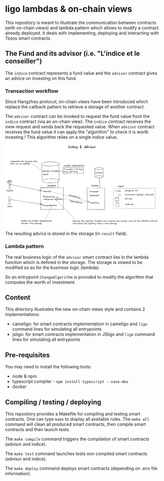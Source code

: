 # ligo lambdas & on-chain views

This repository is meant to illustrate the communication between contracts (with on-chain views) and lambda pattern which allows to modify a contract already deployed. It deals with implementing, deploying and interacting with Tezos smart contracts.


## The Fund and its advisor (i.e. "L'indice et le conseiller")

The `indice` contract represents a fund value and the `advisor` contract gives an advice on investing on this fund. 


### Transaction workflow

Since Hangzhou protocol, on-chain views have been introduced which replace the callback pattern to retrieve a storage of another contract.

The `advisor` contract can be invoked to request the fund value from the `indice` contract (via an on-chain view). The `indice` contract receives the view request and sends back the requested value. When `advisor` contract receives the fund value it can apply the "algorithm" to check it is worth investing ! This algorithm relies on a single indice value.

![](indice&advisor.png)

The resulting advice is stored in the storage (in `result` field).


### Lambda pattern

The real business logic of the `advisor` smart contract lies in the lambda function which is defined in the storage. The storage is vowed to be modified so as for the business logic (lambda).

So an entrypoint `ChangeAlgorithm` is provided to modify the algorithm that computes the worth of investment. 


## Content

This directory illustrates the new on-chain views style and contains 2 implementations:
- cameligo: for smart contracts implementation in cameligo and `ligo` command lines for simulating all entrypoints
- jsligo: for smart contracts implementation in JSligo and `ligo` command lines for simulating all entrypoints


## Pre-requisites

You may need to install the following tools:
- node & npm
- typescript compiler - `npm install typescript --save-dev`
- docker

## Compiling / testing / deploying

This repository provides a Makefile for compiling and testing smart contracts. One can type `make` to display all available rules. 
The `make all` command will clean all produced smart contracts, then compile smart contracts and then launch tests.

The `make compile` command triggers the compilation of smart contracts (advisor and indice).

The `make test` command launches tests oon compiled smart contracts (advisor and indice).

The `make deploy` command deploys smart contracts (depending on .env file information).
